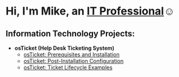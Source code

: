<h1>Hi, I'm Mike, an <a href="https://linkedin.com/in/jordan-bradford-b3350518a">IT Professional</a>☺</h1>

<h2> Information Technology Projects:</h2>

- <b>osTicket (Help Desk Ticketing System)</b>
  - [osTicket: Prerequisites and Installation](https://github.com/1609mike/OSTicket-Prereqs)
  - [osTicket: Post-Installation Configuration](https://github.com/1609mike/Post-install-config)
  - [osTicket: Ticket Lifecycle Examples](https://github.com/JordanBradford32/Ticket-lifecycle/blob/main/README.md)
